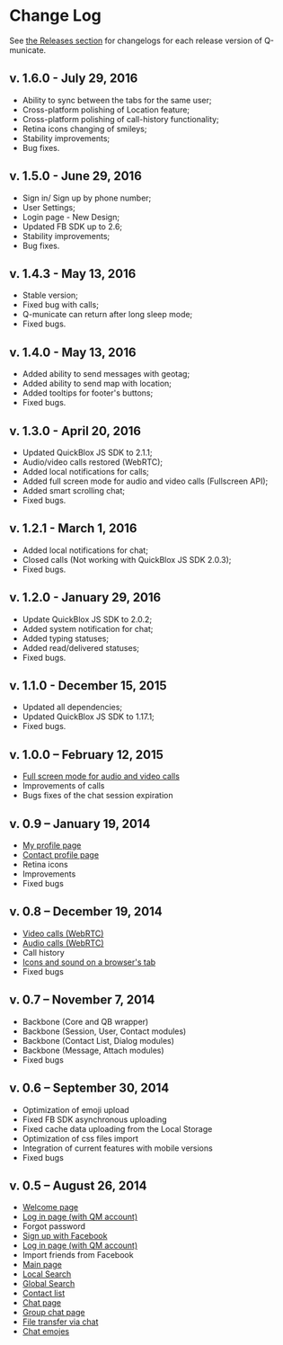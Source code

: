 # Change Log

See [the Releases section](https://github.com/QuickBlox/q-municate-web/releases) for changelogs for each release version of Q-municate.

## v. 1.6.0 - July 29, 2016

- Ability to sync between the tabs for the same user;
- Cross-platform polishing of Location feature;
- Cross-platform polishing of call-history functionality;
- Retina icons changing of smileys;
- Stability improvements;
- Bug fixes.

## v. 1.5.0 - June 29, 2016

- Sign in/ Sign up by phone number;
- User Settings;
- Login page - New Design;
- Updated FB SDK up to 2.6;
- Stability improvements;
- Bug fixes.

## v. 1.4.3 - May 13, 2016

- Stable version;
- Fixed bug with calls;
- Q-municate can return after long sleep mode;
- Fixed bugs.

## v. 1.4.0 - May 13, 2016

- Added ability to send messages with geotag;
- Added ability to send map with location;
- Added tooltips for footer's buttons;
- Fixed bugs.

## v. 1.3.0 - April 20, 2016

- Updated QuickBlox JS SDK to 2.1.1;
- Audio/video calls restored (WebRTC);
- Added local notifications for calls;
- Added full screen mode for audio and video calls (Fullscreen API);
- Added smart scrolling chat;
- Fixed bugs.

## v. 1.2.1 - March 1, 2016

- Added local notifications for chat;
- Closed calls (Not working with QuickBlox JS SDK 2.0.3);
- Fixed bugs.

## v. 1.2.0 - January 29, 2016

- Update QuickBlox JS SDK to 2.0.2;
- Added system notification for chat;
- Added typing statuses;
- Added read/delivered statuses;
- Fixed bugs.

## v. 1.1.0 - December 15, 2015

- Updated all dependencies;
- Updated QuickBlox JS SDK to 1.17.1;
- Fixed bugs.

## v. 1.0.0 – February 12, 2015

- [Full screen mode for audio and video calls](#18-full-screen-mode-for-audio-and-video-calls)
- Improvements of calls
- Bugs fixes of the chat session expiration

## v. 0.9 – January 19, 2014

- [My profile page](#11-my-profile-page)
- [Сontact profile page](#12-contact-profile-page)
- Retina icons
- Improvements
- Fixed bugs

## v. 0.8 – December 19, 2014

- [Video calls (WebRTC)](#10-video-calls-webrtc)
- [Audio calls (WebRTC)](#9-audio-calls-webrtc)
- Call history
- [Icons and sound on a browser's tab](#17-icons-and-sound-on-a-browsers-tab)
- Fixed bugs

## v. 0.7 – November 7, 2014

- Backbone (Core and QB wrapper)
- Backbone (Session, User, Contact modules)
- Backbone (Contact List, Dialog modules)
- Backbone (Message, Attach modules)
- Fixed bugs

## v. 0.6 – September 30, 2014

- Optimization of emoji upload
- Fixed FB SDK asynchronous uploading
- Fixed cache data uploading from the Local Storage
- Optimization of css files import
- Integration of current features with mobile versions
- Fixed bugs

## v. 0.5 – August 26, 2014

- [Welcome page](#1-welcome-page)
- [Log in page (with QM account)](#4-log-in-page-with-qm-account)
- Forgot password
- [Sign up with Facebook](#3-sign-up-with-facebook)
- [Log in page (with QM account)](#4-log-in-page-with-qm-account)
- Import friends from Facebook
- [Main page](#5-main-page)
- [Local Search](#13-local-search)
- [Global Search](#14-global-search)
- [Contact list](#6-contact-list)
- [Chat page](#7-chat-page)
- [Group chat page](#8-group-chat-page)
- [File transfer via chat](#15-file-transfer-via-chat)
- [Chat emojes](#16-chat-emojes)
